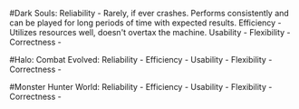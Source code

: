 #Dark Souls:
Reliability - Rarely, if ever crashes. Performs consistently and can be played for long periods of time with expected results.
Efficiency - Utilizes resources well, doesn't overtax the machine.
Usability - 
Flexibility - 
Correctness - 

#Halo: Combat Evolved:
Reliability - 
Efficiency - 
Usability - 
Flexibility - 
Correctness - 

#Monster Hunter World: 
Reliability - 
Efficiency - 
Usability - 
Flexibility - 
Correctness - 
